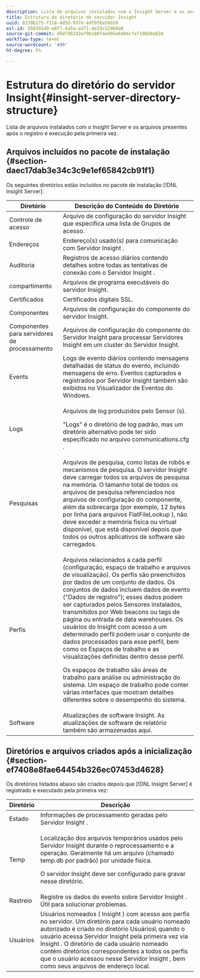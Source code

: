 ```yaml
---
description: Lista de arquivos instalados com o Insight Server e os arquivos presentes após o registro e execução pela primeira vez.
title: Estrutura do diretório do servidor Insight
uuid: 8339b275-f118-4d5d-937e-4df9f8a56b50
exl-id: 568391d0-e0f7-4a5a-ad71-de33c52968a0
source-git-commit: d9df90242ef96188f4e4b5e6d04cfef196b0a628
workflow-type: tm+mt
source-wordcount: '499'
ht-degree: 5%

---
```


# Estrutura do diretório do servidor Insight{#insight-server-directory-structure}

Lista de arquivos instalados com o Insight Server e os arquivos presentes após o registro e execução pela primeira vez.

## Arquivos incluídos no pacote de instalação {#section-daec17dab3e34c3c9e1ef65842cb91f1}

Os seguintes diretórios estão incluídos no pacote de instalação [!DNL Insight Server]:

<table id="table_CE713A3D671C453A87986E4CD4620EF3"> 
 <thead> 
  <tr> 
   <th colname="col1" class="entry"> Diretório </th> 
   <th colname="col2" class="entry"> Descrição do Conteúdo do Diretório </th> 
  </tr> 
 </thead>
 <tbody> 
  <tr> 
   <td colname="col1"> Controle de acesso </td> 
   <td colname="col2"> <span class="keyword"> Arquivo de  </span> configuração do servidor Insight que especifica uma lista de Grupos de acesso. </td> 
  </tr> 
  <tr> 
   <td colname="col1"> Endereços </td> 
   <td colname="col2"> Endereço(s) usado(s) para comunicação com <span class="keyword"> Servidor Insight </span>. </td> 
  </tr> 
  <tr> 
   <td colname="col1"> Auditoria </td> 
   <td colname="col2"> Registros de acesso diários contendo detalhes sobre todas as tentativas de conexão com o <span class="keyword"> Servidor Insight </span>. </td> 
  </tr> 
  <tr> 
   <td colname="col1"> compartimento </td> 
   <td colname="col2"> <span class="keyword"> Arquivos de programa  </span> executáveis do servidor Insight. </td> 
  </tr> 
  <tr> 
   <td colname="col1"> Certificados </td> 
   <td colname="col2"> Certificados digitais SSL. </td> 
  </tr> 
  <tr> 
   <td colname="col1"> Componentes </td> 
   <td colname="col2"> <span class="keyword"> Arquivos de configuração do  </span> componente do servidor Insight. </td> 
  </tr> 
  <tr> 
   <td colname="col1"> Componentes para servidores de processamento </td> 
   <td colname="col2"> <span class="keyword"> Arquivos de configuração do  </span> componente do Servidor Insight para processar Servidores  <span class="keyword"> Insight  </span> em um  <span class="keyword"> cluster do Servidor  </span> Insight. </td> 
  </tr> 
  <tr> 
   <td colname="col1"> Events </td> 
   <td colname="col2"> Logs de evento diários contendo mensagens detalhadas de status do evento, incluindo mensagens de erro. Eventos capturados e registrados por <span class="keyword"> Servidor Insight </span> também são exibidos no Visualizador de Eventos do Windows. </td> 
  </tr> 
  <tr> 
   <td colname="col1"> Logs </td> 
   <td colname="col2"> <p>Arquivos de log produzidos pelo <span class="wintitle"> Sensor </span>(s). </p> <p>"Logs" é o diretório de log padrão, mas um diretório alternativo pode ter sido especificado no arquivo <span class="filepath"> communications.cfg </span>. </p> </td> 
  </tr> 
  <tr> 
   <td colname="col1"> Pesquisas </td> 
   <td colname="col2"> Arquivos de pesquisa, como listas de robôs e mecanismos de pesquisa. <span class="keyword"> O servidor Insight  </span> deve carregar todos os arquivos de pesquisa na memória. O tamanho total de todos os arquivos de pesquisa referenciados nos arquivos de configuração do componente, além da sobrecarga (por exemplo, 12 bytes por linha para <span class="filepath"> arquivos FlatFileLookup </span>), não deve exceder a memória física ou virtual disponível, que está disponível depois que todos os outros aplicativos de software são carregados. </td> 
  </tr> 
  <tr> 
   <td colname="col1"> Perfis </td> 
   <td colname="col2"> <p>Arquivos relacionados a cada perfil (configuração, espaço de trabalho e arquivos de visualização). Os perfis são preenchidos por dados de um conjunto de dados. Os conjuntos de dados incluem dados de evento ("Dados de registro"); esses dados podem ser capturados pelos <span class="wintitle"> Sensores </span> instalados, transmitidos por Web beacons ou tags de página ou entrada de data warehouses. <span class="keyword"> Os  </span> usuários do Insight com acesso a um determinado perfil podem usar o conjunto de dados processados para esse perfil, bem como os Espaços de trabalho e as visualizações definidas dentro desse perfil. </p> <p>Os espaços de trabalho são áreas de trabalho para análise ou administração do sistema. Um espaço de trabalho pode conter várias interfaces que mostram detalhes diferentes sobre o desempenho do sistema. </p> </td> 
  </tr> 
  <tr> 
   <td colname="col1"> Software </td> 
   <td colname="col2"> <span class="keyword"> Atualizações  </span> de software Insight. As atualizações de software de relatório também são armazenadas aqui. </td> 
  </tr> 
 </tbody> 
</table>

## Diretórios e arquivos criados após a inicialização {#section-ef7408e8fae64454b326ec07453d4628}

Os diretórios listados abaixo são criados depois que [!DNL Insight Server] é registrado e executado pela primeira vez:

<table id="table_89CC9F3E568044C8A0072BF0A6EDCCEF"> 
 <thead> 
  <tr> 
   <th colname="col1" class="entry"> Diretório </th> 
   <th colname="col2" class="entry"> Descrição </th> 
  </tr> 
 </thead>
 <tbody> 
  <tr> 
   <td colname="col1"> Estado </td> 
   <td colname="col2"> Informações de processamento geradas pelo <span class="keyword"> Servidor Insight </span>. </td> 
  </tr> 
  <tr> 
   <td colname="col1"> Temp </td> 
   <td colname="col2"> <p>Localização dos arquivos temporários usados pelo <span class="keyword"> Servidor Insight </span> durante o reprocessamento e a operação. Geralmente há um arquivo (chamado <span class="filepath"> temp.db </span> por padrão) por unidade física. </p> <p> <span class="keyword"> O servidor Insight  </span> deve ser configurado para gravar nesse diretório. </p> </td> 
  </tr> 
  <tr> 
   <td colname="col1"> Rastreio </td> 
   <td colname="col2"> Registre os dados do evento sobre <span class="keyword"> Servidor Insight </span>. Útil para solucionar problemas. </td> 
  </tr> 
  <tr> 
   <td colname="col1"> Usuários </td> 
   <td colname="col2"> Usuários nomeados ( <span class="keyword"> Insight </span>) com acesso aos perfis no servidor. Um diretório para cada usuário nomeado autorizado é criado no diretório Usuários\ quando o usuário acessa <span class="keyword"> Servidor Insight </span> pela primeira vez via <span class="keyword"> Insight </span>. O diretório de cada usuário nomeado contém diretórios correspondentes a todos os perfis que o usuário acessou nesse <span class="keyword"> Servidor Insight </span>, bem como seus arquivos de endereço local. </td> 
  </tr> 
 </tbody> 
</table>
